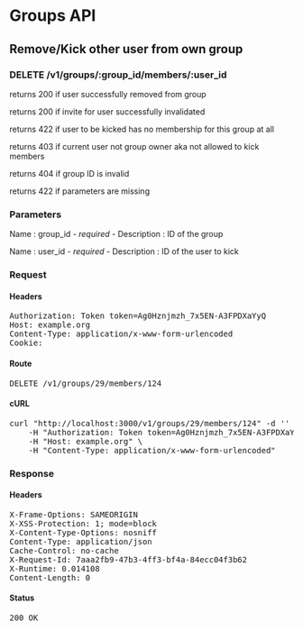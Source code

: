 # Groups API

## Remove/Kick other user from own group

### DELETE /v1/groups/:group_id/members/:user_id

returns 200 if user successfully removed from group

returns 200 if invite for user successfully invalidated

returns 422 if user to be kicked has no membership for this group at all

returns 403 if current user not group owner aka not allowed to kick members

returns 404 if group ID is invalid

returns 422 if parameters are missing

### Parameters

Name : group_id *- required -*
Description : ID of the group

Name : user_id *- required -*
Description : ID of the user to kick

### Request

#### Headers

<pre>Authorization: Token token=Ag0Hznjmzh_7x5EN-A3FPDXaYyQ
Host: example.org
Content-Type: application/x-www-form-urlencoded
Cookie: </pre>

#### Route

<pre>DELETE /v1/groups/29/members/124</pre>

#### cURL

<pre class="request">curl &quot;http://localhost:3000/v1/groups/29/members/124&quot; -d &#39;&#39; -X DELETE \
	-H &quot;Authorization: Token token=Ag0Hznjmzh_7x5EN-A3FPDXaYyQ&quot; \
	-H &quot;Host: example.org&quot; \
	-H &quot;Content-Type: application/x-www-form-urlencoded&quot;</pre>

### Response

#### Headers

<pre>X-Frame-Options: SAMEORIGIN
X-XSS-Protection: 1; mode=block
X-Content-Type-Options: nosniff
Content-Type: application/json
Cache-Control: no-cache
X-Request-Id: 7aaa2fb9-47b3-4ff3-bf4a-84ecc04f3b62
X-Runtime: 0.014108
Content-Length: 0</pre>

#### Status

<pre>200 OK</pre>


